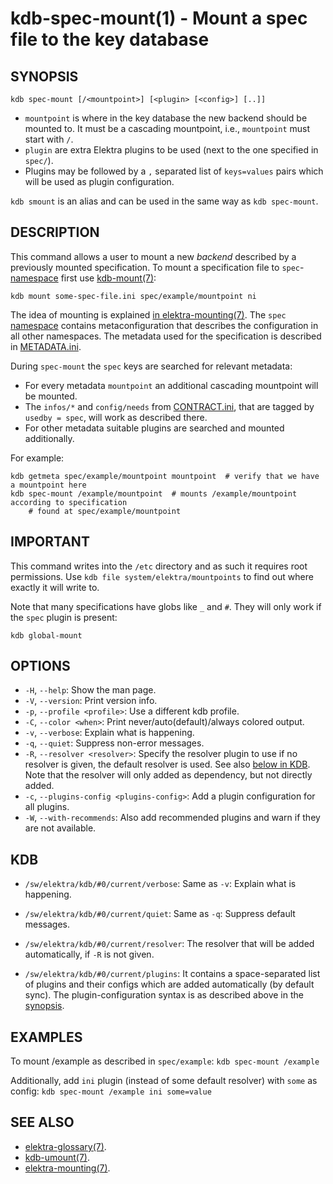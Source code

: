 kdb-spec-mount(1) - Mount a spec file to the key database
=========================================================

## SYNOPSIS

`kdb spec-mount [/<mountpoint>] [<plugin> [<config>] [..]]`

- `mountpoint` is where in the key database the new backend should be mounted to.
  It must be a cascading mountpoint, i.e., `mountpoint` must start with `/`.
- `plugin` are extra Elektra plugins to be used (next to the one specified in `spec/`).
- Plugins may be followed by a `,` separated list of `keys=values` pairs which will be used as plugin configuration.

`kdb smount` is an alias and can be used in the same way as `kdb spec-mount`.


## DESCRIPTION

This command allows a user to mount a new *backend* described by a previously mounted specification.
To mount a specification file to `spec`-[namespace](elektra-namespaces.md) first use [kdb-mount(7)](kdb-mount.md):

	kdb mount some-spec-file.ini spec/example/mountpoint ni

The idea of mounting is explained [in elektra-mounting(7)](elektra-mounting.md).
The `spec` [namespace](elektra-namespaces.md) contains metaconfiguration that describes the configuration in all other namespaces.
The metadata used for the specification is described in [METADATA.ini](/doc/METADATA.ini).

During `spec-mount` the `spec` keys are searched for relevant metadata:

- For every metadata `mountpoint` an additional cascading mountpoint will be mounted.
- The `infos/*` and `config/needs` from [CONTRACT.ini](/doc/CONTRACT.ini), that are tagged by `usedby = spec`, will work as described there.
- For other metadata suitable plugins are searched and mounted additionally.

For example:

	kdb getmeta spec/example/mountpoint mountpoint  # verify that we have a mountpoint here
	kdb spec-mount /example/mountpoint  # mounts /example/mountpoint according to specification
		# found at spec/example/mountpoint


## IMPORTANT

This command writes into the `/etc` directory and as such it requires root permissions.
Use `kdb file system/elektra/mountpoints` to find out where exactly it will write to.

Note that many specifications have globs like `_` and `#`. They will only work if
the `spec` plugin is present:

	kdb global-mount

## OPTIONS

- `-H`, `--help`:
  Show the man page.
- `-V`, `--version`:
  Print version info.
- `-p`, `--profile <profile>`:
  Use a different kdb profile.
- `-C`, `--color <when>`:
  Print never/auto(default)/always colored output.
- `-v`, `--verbose`:
  Explain what is happening.
- `-q`, `--quiet`:
  Suppress non-error messages.
- `-R`, `--resolver <resolver>`:
  Specify the resolver plugin to use if no resolver is given, the default resolver is used.
  See also [below in KDB](#KDB).
  Note that the resolver will only added as dependency, but not directly added.
- `-c`, `--plugins-config <plugins-config>`:
  Add a plugin configuration for all plugins.
- `-W`, `--with-recommends`:
  Also add recommended plugins and warn if they are not available.



## KDB

- `/sw/elektra/kdb/#0/current/verbose`:
  Same as `-v`: Explain what is happening.

- `/sw/elektra/kdb/#0/current/quiet`:
  Same as `-q`: Suppress default messages.

- `/sw/elektra/kdb/#0/current/resolver`:
  The resolver that will be added automatically, if `-R` is not given.

- `/sw/elektra/kdb/#0/current/plugins`:
  It contains a space-separated list of plugins and their configs
  which are added automatically (by default sync).
  The plugin-configuration syntax is as described above in the
  [synopsis](#SYNOPSIS).


## EXAMPLES

To mount /example as described in `spec/example`:
`kdb spec-mount /example`

Additionally, add `ini` plugin (instead of some default resolver) with `some` as config:
`kdb spec-mount /example ini some=value`

## SEE ALSO

- [elektra-glossary(7)](elektra-glossary.md).
- [kdb-umount(7)](kdb-umount.md).
- [elektra-mounting(7)](elektra-mounting.md).
